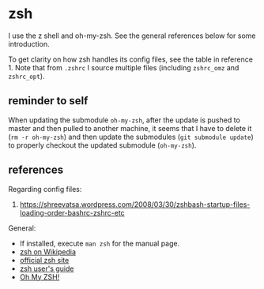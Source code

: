 
# zsh

I use the z shell and oh-my-zsh.  See the general references below for some
introduction.

To get clarity on how zsh handles its config files, see the table in
reference 1.  Note that from `.zshrc` I source multiple files (including
`zshrc_omz` and `zshrc_opt`).


## reminder to self

When updating the submodule `oh-my-zsh`, after the update is pushed to master
and then pulled to another machine, it seems that I have to delete it
(`rm -r oh-my-zsh`) and then update the submodules  (`git submodule update`) to
properly checkout the updated submodule (`oh-my-zsh`).


## references

Regarding config files:

1. https://shreevatsa.wordpress.com/2008/03/30/zshbash-startup-files-loading-order-bashrc-zshrc-etc

General:

* If installed, execute `man zsh` for the manual page.
* [zsh on Wikipedia](https://en.wikipedia.org/wiki/Z_shell)
* [official zsh site](https://www.zsh.org)
* [zsh user's guide](http://zsh.sourceforge.net/Guide/zshguide.html)
* [Oh My ZSH!](https://ohmyz.sh)
